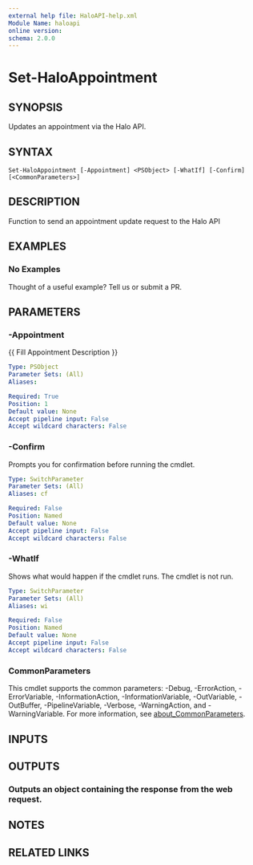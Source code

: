 ```yaml
---
external help file: HaloAPI-help.xml
Module Name: haloapi
online version:
schema: 2.0.0
---
```


# Set-HaloAppointment

## SYNOPSIS
Updates an appointment via the Halo API.

## SYNTAX

```
Set-HaloAppointment [-Appointment] <PSObject> [-WhatIf] [-Confirm] [<CommonParameters>]
```

## DESCRIPTION
Function to send an appointment update request to the Halo API

## EXAMPLES

### No Examples

Thought of a useful example? Tell us or submit a PR.

## PARAMETERS

### -Appointment
{{ Fill Appointment Description }}

```yaml
Type: PSObject
Parameter Sets: (All)
Aliases:

Required: True
Position: 1
Default value: None
Accept pipeline input: False
Accept wildcard characters: False
```

### -Confirm
Prompts you for confirmation before running the cmdlet.

```yaml
Type: SwitchParameter
Parameter Sets: (All)
Aliases: cf

Required: False
Position: Named
Default value: None
Accept pipeline input: False
Accept wildcard characters: False
```

### -WhatIf
Shows what would happen if the cmdlet runs. The cmdlet is not run.

```yaml
Type: SwitchParameter
Parameter Sets: (All)
Aliases: wi

Required: False
Position: Named
Default value: None
Accept pipeline input: False
Accept wildcard characters: False
```

### CommonParameters
This cmdlet supports the common parameters: -Debug, -ErrorAction, -ErrorVariable, -InformationAction, -InformationVariable, -OutVariable, -OutBuffer, -PipelineVariable, -Verbose, -WarningAction, and -WarningVariable. For more information, see [about_CommonParameters](http://go.microsoft.com/fwlink/?LinkID=113216).

## INPUTS

## OUTPUTS

### Outputs an object containing the response from the web request.
## NOTES

## RELATED LINKS
